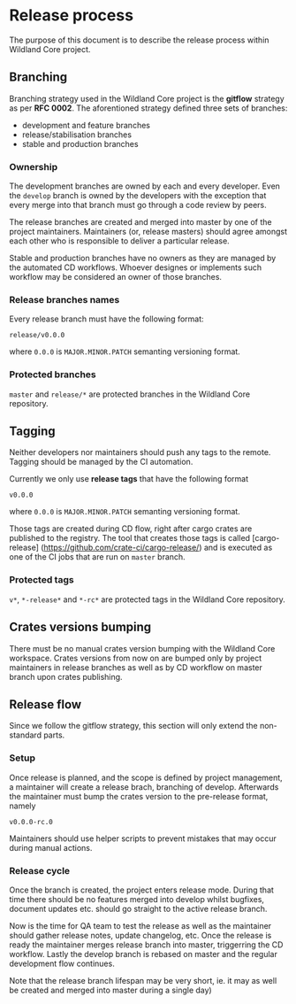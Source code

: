 # Release process

The purpose of this document is to describe the release process within Wildland
Core project.

## Branching

Branching strategy used in the Wildland Core project is the **gitflow** strategy
as per **RFC 0002**. The aforentioned strategy defined three sets of branches:

- development and feature branches
- release/stabilisation branches
- stable and production branches

### Ownership

The development branches are owned by each and every developer. Even the
`develop` branch is owned by the developers with the exception that every merge
into that branch must go through a code review by peers.

The release branches are created and merged into master by one of the project
maintainers. Maintainers (or, release masters) should agree amongst each other
who is responsible to deliver a particular release.

Stable and production branches have no owners as they are managed by the
automated CD workflows. Whoever designes or implements such workflow may be
considered an owner of those branches.

### Release branches names

Every release branch must have the following format:

```
release/v0.0.0
```

where `0.0.0` is `MAJOR.MINOR.PATCH` semanting versioning format.

### Protected branches

`master` and `release/*` are protected branches in the Wildland Core repository.

## Tagging

Neither developers nor maintainers should push any tags to the remote. Tagging
should be managed by the CI automation.

Currently we only use **release tags** that have the following format

```
v0.0.0
```

where `0.0.0` is `MAJOR.MINOR.PATCH` semanting versioning format.

Those tags are created during CD flow, right after cargo crates are published to
the registry. The tool that creates those tags is called [cargo-release]
(https://github.com/crate-ci/cargo-release/) and is executed as one of the CI
jobs that are run on `master` branch.

### Protected tags

`v*`, `*-release*` and `*-rc*` are protected tags in the Wildland Core
repository.

## Crates versions bumping

There must be no manual crates version bumping with the Wildland Core workspace.
Crates versions from now on are bumped only by project maintainers in release
branches as well as by CD workflow on master branch upon crates publishing.

## Release flow

Since we follow the gitflow strategy, this section will only extend the
non-standard parts.

### Setup

Once release is planned, and the scope is defined by project management, a
maintainer will create a release brach, branching of develop. Afterwards the
maintainer must bump the crates version to the pre-release format, namely

```
v0.0.0-rc.0
```

Maintainers should use helper scripts to prevent mistakes that may occur during
manual actions.

### Release cycle

Once the branch is created, the project enters release mode. During that time
there should be no features merged into develop whilst bugfixes, document
updates etc. should go straight to the active release branch.

Now is the time for QA team to test the release as well as the maintainer should
gather release notes, update changelog, etc. Once the release is ready the
maintainer merges release branch into master, triggerring the CD workflow.
Lastly the develop branch is rebased on master and the regular development flow
continues.

Note that the release branch lifespan may be very short, ie. it may as well be
created and merged into master during a single day)
